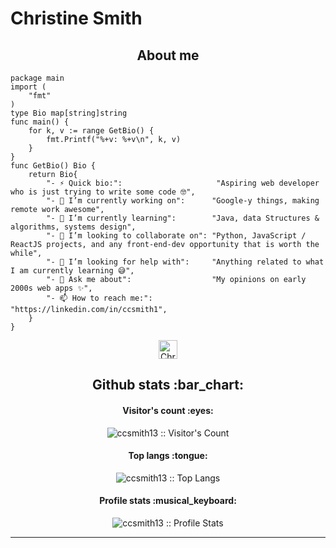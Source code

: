 # Christine Smith

<h2 align="center">About me</h2>

```golang
package main
import (
	"fmt"
)
type Bio map[string]string
func main() {
	for k, v := range GetBio() {
		fmt.Printf("%+v: %+v\n", k, v)
	}
}
func GetBio() Bio {
	return Bio{
		"- ⚡ Quick bio:":                     "Aspiring web developer who is just trying to write some code 🤓",
		"- 🔭 I’m currently working on":      "Google-y things, making remote work awesome",
		"- 🌱 I’m currently learning":        "Java, data Structures & algorithms, systems design",
		"- 👯 I’m looking to collaborate on": "Python, JavaScript / ReactJS projects, and any front-end-dev opportunity that is worth the while",
		"- 🤔 I’m looking for help with":     "Anything related to what I am currently learning 😅",
		"- 💬 Ask me about":                  "My opinions on early 2000s web apps ✨",
		"- 📫 How to reach me:":              "https://linkedin.com/in/ccsmith1",
	}
}
```

<p align="center">
  <a href="https://linkedin.com/in/ccsmith1">
    <img src="https://www.vectorlogo.zone/logos/linkedin/linkedin-icon.svg" alt="Christine Smith's LinkedIn Profile" height="30" width="30">
  </a>

<h2 align="center">Github stats :bar_chart:</h2>

<h4 align="center">Visitor's count :eyes:</h4>

<p align="center"><img src="https://profile-counter.glitch.me/{ccsmith13}/count.svg" alt="ccsmith13 :: Visitor's Count" /></p>

<h4 align="center">Top langs :tongue:</h4>

<p align="center"><img src="https://github-readme-stats.vercel.app/api/top-langs/?username=ccsmith13&langs_count=10&theme=tokyonight&layout=compact" alt="ccsmith13 :: Top Langs" /></p>

<h4 align="center">Profile stats :musical_keyboard:</h4>

<p align="center"><img src="https://github-readme-stats.vercel.app/api?username=ccsmith13&show_icons=true&theme=synthwave" alt="ccsmith13 :: Profile Stats" /></p>


---
